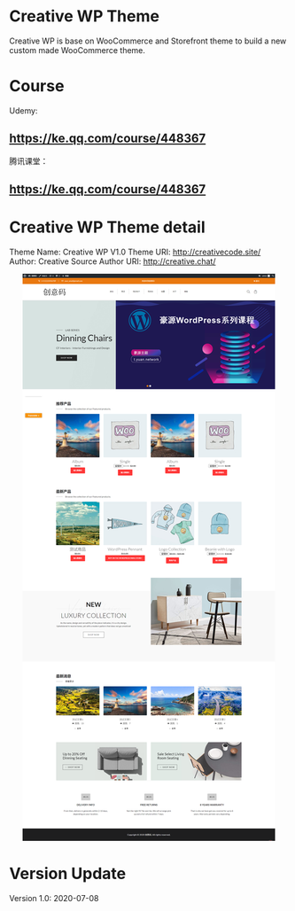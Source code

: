 # Creative WP Theme
Creative WP is base on WooCommerce and Storefront theme to build a new custom made WooCommerce theme.

# Course
Udemy:
<h2><a href="https://ke.qq.com/course/448367?tuin=b26eb164" target="_blank">https://ke.qq.com/course/448367</a></h2>

腾讯课堂：
<h2><a href="https://ke.qq.com/course/448367?tuin=b26eb164" target="_blank">https://ke.qq.com/course/448367</a></h2>

# Creative WP Theme detail
Theme Name:   Creative WP V1.0
Theme URI:    http://creativecode.site/
Author:       Creative Source
Author URI:   http://creative.chat/

<center><img src="https://raw.githubusercontent.com/creative-chat/Creative-WP-Theme/master/screenshot.png"></center>

# Version Update
Version 1.0: 2020-07-08